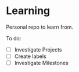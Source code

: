 # Learning

Personal repo to learn from.

To do:
- [ ] Investigate Projects
- [ ] Create labels
- [ ] Investigate Milestones
